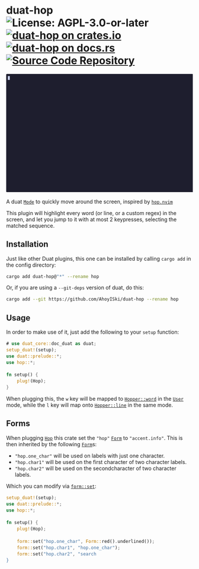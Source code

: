 # duat-hop ![License: AGPL-3.0-or-later](https://img.shields.io/badge/license-AGPL--3.0--or--later-blue) [![duat-hop on crates.io](https://img.shields.io/crates/v/duat-hop)](https://crates.io/crates/duat-hop) [![duat-hop on docs.rs](https://docs.rs/duat-hop/badge.svg)](https://docs.rs/duat-hop) [![Source Code Repository](https://img.shields.io/badge/Code-On%20GitHub-blue?logo=GitHub)](https://github.com/AhoyISki/duat-hop)

![hop demonstration](./assets/hop-demonstration.gif)

A duat [`Mode`][__link0] to quickly move around the screen, inspired by
[`hop.nvim`][__link1]

This plugin will highlight every word (or line, or a custom regex)
in the screen, and let you jump to it with at most 2 keypresses,
selecting the matched sequence.

## Installation

Just like other Duat plugins, this one can be installed by calling
`cargo add` in the config directory:

```bash
cargo add duat-hop@"*" --rename hop
```

Or, if you are using a `--git-deps` version of duat, do this:

```bash
cargo add --git https://github.com/AhoyISki/duat-hop --rename hop
```

## Usage

In order to make use of it, just add the following to your `setup`
function:

```rust
# use duat_core::doc_duat as duat;
setup_duat!(setup);
use duat::prelude::*;
use hop::*;

fn setup() {
    plug!(Hop);
}
```

When plugging this, the `w` key will be mapped to [`Hopper::word`][__link2]
in the [`User`][__link3] mode, while the `l` key will map onto
[`Hopper::line`][__link4] in the same mode.

## Forms

When plugging [`Hop`][__link5] this crate set the `"hop"` [`Form`][__link6] to
`"accent.info"`. This is then inherited by the following
[`Form`][__link7]s:

* `"hop.one_char"` will be used on labels with just one character.
* `"hop.char1"` will be used on the first character of two
  character labels.
* `"hop.char2"` will be used on the secondcharacter of two
  character labels.

Which you can modify via [`form::set`][__link8]:

```rust
setup_duat!(setup);
use duat::prelude::*;
use hop::*;

fn setup() {
    plug!(Hop);

    form::set("hop.one_char", Form::red().underlined());
    form::set("hop.char1", "hop.one_char");
    form::set("hop.char2", "search
}
```


 [__cargo_doc2readme_dependencies_info]: ggGkYW0BYXSEG0NWJwoPKLNnG0TAj5IG93PSG7YmxsASqSxYGzkEnHTUwH4sYXKEG4N8F-oCNeNzG1elciKR3H-MG7sGSbqc2DpLG3CnTB08Xuf-YWSCg2hkdWF0LWhvcGUwLjEuMGhkdWF0X2hvcIJpZHVhdF9jb3JlZTAuNS4z
 [__link0]: https://docs.rs/duat_core/0.5.3/duat_core/?search=mode::Mode
 [__link1]: https://github.com/smoka7/hop.nvim
 [__link2]: https://docs.rs/duat-hop/0.1.0/duat_hop/?search=Hopper::word
 [__link3]: https://docs.rs/duat_core/0.5.3/duat_core/?search=mode::User
 [__link4]: https://docs.rs/duat-hop/0.1.0/duat_hop/?search=Hopper::line
 [__link5]: https://docs.rs/duat-hop/0.1.0/duat_hop/struct.Hop.html
 [__link6]: https://docs.rs/duat_core/0.5.3/duat_core/?search=form::Form
 [__link7]: https://docs.rs/duat_core/0.5.3/duat_core/?search=form::Form
 [__link8]: https://docs.rs/duat_core/0.5.3/duat_core/?search=form::set
